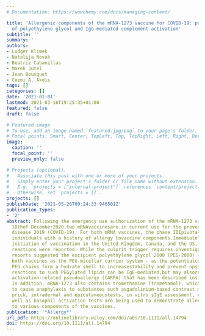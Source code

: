 ```yaml
---
# Documentation: https://wowchemy.com/docs/managing-content/

title: 'Allergenic components of the mRNA-1273 vaccine for COVID-19: possible involvement
  of polyethylene glycol and IgG-mediated complement activation'
subtitle: ''
summary: ''
authors:
- Ludger Klimek
- Natalija Novak
- Beatriz Cabanillas
- Marek Jutel
- Jean Bousquet
- Cezmi A. Akdis
tags: []
categories: []
date: '2021-01-01'
lastmod: 2021-03-16T19:25:35+01:00
featured: false
draft: false

# Featured image
# To use, add an image named `featured.jpg/png` to your page's folder.
# Focal points: Smart, Center, TopLeft, Top, TopRight, Left, Right, BottomLeft, Bottom, BottomRight.
image:
  caption: ''
  focal_point: ''
  preview_only: false

# Projects (optional).
#   Associate this post with one or more of your projects.
#   Simply enter your project's folder or file name without extension.
#   E.g. `projects = ["internal-project"]` references `content/project/deep-learning/index.md`.
#   Otherwise, set `projects = []`.
projects: []
publishDate: '2021-05-26T09:24:33.946501Z'
publication_types:
- '2'
abstract: Following the emergency use authorization of the mRNA-1273 vaccine on the
  18thof December2020,two mRNAvaccinesare in current use for the prevention of coronavirus
  disease 2019 (COVID-19). For both mRNA vaccines, the phase IIIpivotal trials excluded
  individuals with a history of allergy tovaccine components.Immediately after the
  initiation of vaccination in the United Kingdom, Canada, and the US, anaphylactic
  reactions were reported. While the culprit trigger requires investigation, initial
  reports suggested the excipient polyethylene glycol 2000 (PEG-2000) -contained in
  both vaccines as the PEG-micellar carrier system - as the potentialculprit. Surface
  PEG chains form a hydrate shell to increasestability and prevent opsonization. Allergic
  reactions to such PEGylated lipids can be IgE-mediated,but may alsoresult from complement
  activation-related pseudoallergy (CARPA) that has been described insimilar liposomes.
  In addition, mRNA-1273 also contains tromethamine (trometamol), which has been reported
  to cause anaphylaxis to substances such asgadolinium-based contrast media. Skin
  prick, intradermal and epicutaneoustests, in vitro sIgE assessment, evaluation ofsIgG/IgM,as
  well as basophil activation tests are being used to demonstrate allergic reactions
  to various components of the vaccines.
publication: '*Allergy*'
url_pdf: https://onlinelibrary.wiley.com/doi/abs/10.1111/all.14794
doi: https://doi.org/10.1111/all.14794
---
```

